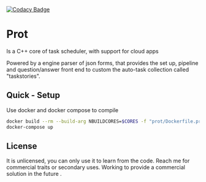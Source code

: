 [![Codacy Badge](https://api.codacy.com/project/badge/Grade/2d4567f7bacd461aaec359bcb6e2c54c)](https://www.codacy.com/manual/carloscbl/prot?utm_source=github.com&amp;utm_medium=referral&amp;utm_content=carloscbl/prot&amp;utm_campaign=Badge_Grade)

# Prot
Is a C++ core of task scheduler, with support for cloud apps

Powered by a engine parser of json forms, that provides the set up, pipeline and question/answer front end to custom the auto-task collection called "taskstories".

## Quick - Setup
Use docker and docker compose to compile
```bash
docker build --rm --build-arg NBUILDCORES=$CORES -f "prot/Dockerfile.production" -t prot:latest "prot"
docker-compose up
```

## License
It is unlicensed, you can only use it to learn from the code. Reach me for commercial traits or secondary uses.
Working to provide a commercial solution in the future .
